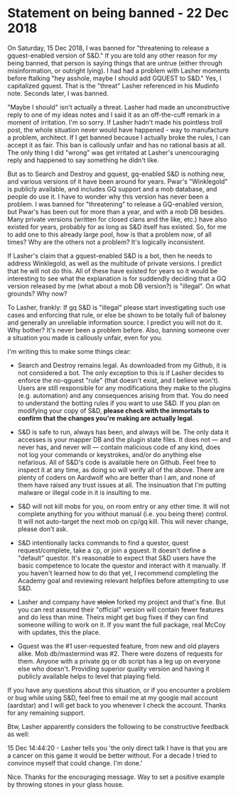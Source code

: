 # Statement on being banned - 22 Dec 2018

On Saturday, 15 Dec 2018, I was banned for "threatening to release a gquest-enabled version of S&D."  If you are told any other reason for my being banned, that person is saying things that are untrue (either through misinformation, or outright lying).  I had had a problem with Lasher moments before ftalking "hey asshole, maybe I should add GQUEST to S&D."  Yes, I capitalized gquest.  That is the "threat" Lasher referenced in his Mudinfo note.  Seconds later, I was banned.  

"Maybe I should" isn't actually a threat.  Lasher had made an unconstructive reply to one of my ideas notes and I said it as an off-the-cuff remark in a moment of irritation.  I'm so sorry.  If Lasher hadn't made his pointless troll post, the whole situation never would have happened - way to manufacture a problem, architect.  If I get banned because I actually broke the rules, I can accept it as fair.  This ban is callously unfair and has no rational basis at all.  The only thing I did "wrong" was get irritated at Lasher's unencouraging reply and happened to say something he didn't like.

But as to Search and Destroy and gquest, gq-enabled S&D is nothing new, and various versions of it have been around for years.  Pwar's "Winklegold" is publicly available, and includes GQ support and a mob database, and people do use it.  I have to wonder why this version has never been a problem.  I was banned for "threatening" to release a GQ-enabled version, but Pwar's has been out for more than a year, and with a mob DB besides.  Many private versions (written for closed clans and the like, etc.) have also existed for years, probably for as long as S&D itself has existed.  So, for me to add one to this already large pool, how is that a problem *now*, of all times?  Why are the others not a problem?  It's logically inconsistent.

If Lasher's claim that a gquest-enabled S&D is a bot, then he needs to address Winklegold, as well as the multitude of private versions.  I predict that he will not do this.  All of these have existed for years so it would be interesting to see what the explanation is for suddendly deciding that a GQ version released by me (what about a mob DB version?) is "illegal".  On what grounds?  Why now?  

To Lasher, frankly:  If gq S&D is "illegal" please start investigating such use cases and enforcing that rule, or else be shown to be totally full of baloney and generally an unreliable information source.  I predict you will not do it.  Why bother?  It's never been a problem before.  Also, banning someone over a situation you made is callously unfair, even for you.  

I'm writing this to make some things clear:

- Search and Destroy remains legal.  As downloaded from my Github, it is not considered a bot.  The only exception to this is if Lasher decides to enforce the no-qguest "rule" (that doesn't exist, and I believe won't). Users are still responsible for any modifications they make to the plugins (e.g. automation) and any consequences arising from that.  You do need to understand the botting rules if you want to use S&D.  If you plan on modifying your copy of S&D, **please check with the immortals to confirm that the changes you're making are actually legal**.

- S&D is safe to run, always has been, and always will be.  The only data it accesses is your mapper DB and the plugin state files.  It does not — and never has, and never will — contain malicious code of any kind, does not log your commands or keystrokes, and/or do anything else nefarious.  All of S&D's code is available here on Github.  Feel free to inspect it at any time, as doing so will verify all of the above.  There are plenty of coders on Aardwolf who are better than I am, and none of them have raised any trust issues at all.  The insinuation that I'm putting malware or illegal code in it is insulting to me.

- S&D will not kill mobs for you, on room entry or any other time.  It will not complete anything for you without manual (i.e. you being there) control.  It will not auto-target the next mob on cp/gq kill.  This will never change, please don't ask.  

- S&D intentionally lacks commands to find a questor, quest request/complete, take a cp, or join a gquest. It doesn't define a "default" questor.  It's reasonable to expect that S&D users have the basic competence to locate the questor and interact with it manually.  If you haven't learned how to do that yet, I recommend completing the Academy goal and reviewing relevant helpfiles before attempting to use S&D.

- Lasher and company have ~~stolen~~ forked my project and that's fine.  But you can rest assured their "official" version will contain fewer features and do less than mine.  Theirs might get bug fixes if they can find someone willing to work on it.  If you want the full package, real McCoy with updates, this the place.  

- Gquest was the #1 user-requested feature, from new and old players alike.  Mob db/mastermind was #2.  There were dozens of requests for them.  Anyone with a private gq or db script has a leg up on everyone else who doesn't.  Providing superior quality version and having it publicly available helps to level that playing field.  

If you have any questions about this situation, or if you encounter a problem or bug while using S&D, feel free to email me at my google mail account (aardstar) and I will get back to you whenever I check the account.  Thanks for any remaining support.

Btw, Lasher apparently considers the following to be constructive feedback as well:

15 Dec 14:44:20 - Lasher tells you 'the only direct talk I have is that you are a cancer on this game it would be better without. For a decade I tried to convince myself that could change. I'm done.'

Nice.  Thanks for the encouraging message.  Way to set a positive example by throwing stones in your glass house.
